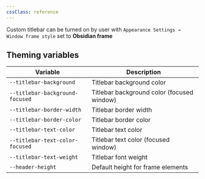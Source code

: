 ```yaml
---
cssClass: reference
---
```


Custom titlebar can be turned on by user with `Appearance Settings → Window frame style` set to **Obsidian frame**

## Theming variables

| Variable                        | Description                                |
| ------------------------------- | ------------------------------------------ |
| `--titlebar-background`         | Titlebar background color                  |
| `--titlebar-background-focused` | Titlebar background color (focused window) |
| `--titlebar-border-width`       | Titlebar border width                      |
| `--titlebar-border-color`       | Titlebar border color                      |
| `--titlebar-text-color`         | Titlebar text color                        |
| `--titlebar-text-color-focused` | Titlebar text color (focused window)       |
| `--titlebar-text-weight`        | Titlebar font weight                       |
| `--header-height`               | Default height for frame elements          |
